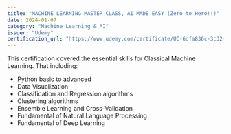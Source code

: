 ```yaml
---
title: "MACHINE LEARNING MASTER CLASS, AI MADE EASY (Zero to Hero!!)"
date: 2024-01-07
category: "Machine Learning & AI"
issuer: "Udemy"
certification_url: "https://www.udemy.com/certificate/UC-6dfa836c-3c32-4db6-b60c-ed0ffbdfc22f/"
---
```


This certification covered the essential skills for Classical Machine Learning. That including:
   - Python basic to advanced
   - Data Visualization
   - Classification and Regression algorithms 
   - Clustering algorithms
   - Ensemble Learning and Cross-Validation
   - Fundamental of Natural Language Processing
   - Fundamental of Deep Learning